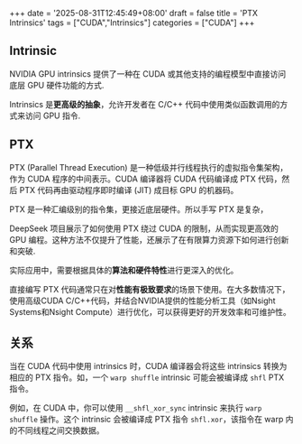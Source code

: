 +++
date = '2025-08-31T12:45:49+08:00'
draft = false
title = 'PTX Intrinsics'
tags = ["CUDA","Intrinsics"]
categories = ["CUDA"]
+++

## Intrinsic

NVIDIA GPU intrinsics 提供了一种在 CUDA 或其他支持的编程模型中直接访问底层 GPU 硬件功能的方式.

Intrinsics 是**更高级的抽象**，允许开发者在 C/C++ 代码中使用类似函数调用的方式来访问 GPU 指令.


## PTX  

PTX (Parallel Thread Execution) 是一种低级并行线程执行的虚拟指令集架构，作为 CUDA 程序的中间表示。CUDA 编译器将 CUDA 代码编译成 PTX 代码，然后 PTX 代码再由驱动程序即时编译 (JIT) 成目标 GPU 的机器码。

PTX 是一种汇编级别的指令集，更接近底层硬件。所以手写 PTX 是复杂，

DeepSeek 项目展示了如何使用 PTX 绕过 CUDA 的限制，从而实现更高效的 GPU 编程。这种方法不仅提升了性能，还展示了在有限算力资源下如何进行创新和突破.

实际应用中，需要根据具体的**算法和硬件特性**进行更深入的优化。

直接编写 PTX 代码通常只在对**性能有极致要求**的场景下使用。在大多数情况下，使用高级CUDA C/C++代码，并结合NVIDIA提供的性能分析工具（如Nsight Systems和Nsight Compute）进行优化，可以获得更好的开发效率和可维护性。


## 关系

当在 CUDA 代码中使用 intrinsics 时，CUDA 编译器会将这些 intrinsics 转换为相应的 PTX 指令。如，一个 `warp shuffle` intrinsic 可能会被编译成 `shfl` PTX 指令。

例如，在 CUDA 中，你可以使用 `__shfl_xor_sync` intrinsic 来执行 `warp shuffle` 操作。这个 intrinsic 会被编译成 PTX 指令 `shfl.xor`，该指令在 warp 内的不同线程之间交换数据。
